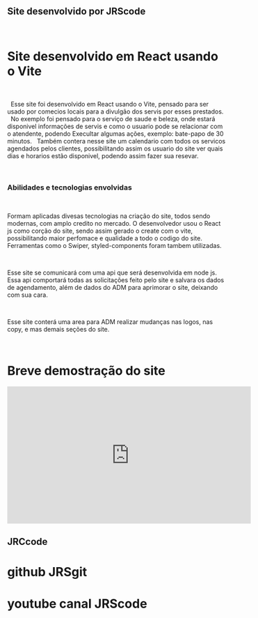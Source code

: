 ## Site desenvolvido por JRScode
<br>
<h1>Site desenvolvido em React usando o Vite</h1>
<br>
<p>
&nbsp; Esse site foi desenvolvido em React usando o Vite, pensado para ser usado
por comecios locais para a divulgão dos servis por esses prestados.
&nbsp; No exemplo foi pensado para o serviço de saude e beleza, onde estará disponivel informações de servis e como o usuario pode se relacionar com o atendente, podendo 
Execultar algumas ações, exemplo: bate-papo de 30 minutos.
&nbsp; Também contera nesse site um calendario com todos os servicos agendados 
pelos clientes, possibilitando assim os usuario do site ver quais dias e horarios
estão disponivel, podendo assim fazer sua resevar.
</p>
<br>
<h3>Abilidades e tecnologias envolvidas</h3>
<br>
<p>Formam aplicadas divesas tecnologias na criação do site, todos sendo modernas,
com amplo credito no mercado. O desenvolvedor usou o React js como corção do site,
sendo assim gerado o create com o vite, possibilitando maior perfomace e qualidade 
a todo o codigo do site. Ferramentas como o Swiper, styled-components foram tambem utilizadas.
</p>
<br>
<p> Esse site se comunicará com uma api que será desenvolvida em node js. Essa api
  comportará todas as solicitações feito pelo site e salvara os dados de agendamento,
  além de dados do ADM para aprimorar o site, deixando com sua cara.
</p>
<br>
<p> Esse site conterá uma area para ADM realizar mudanças nas logos, nas copy, e mas demais seções do site.
</p>
<br>
<h1>Breve demostração do site</h1>

<iframe width="560" height="315" src="https://www.youtube.com/embed/q20v-mNVD4A" title="YouTube video player" frameborder="0" allow="accelerometer; autoplay; clipboard-write; encrypted-media; gyroscope; picture-in-picture; web-share" allowfullscreen>
</iframe>


## JRCcode 

# github JRSgit

# youtube canal JRScode


